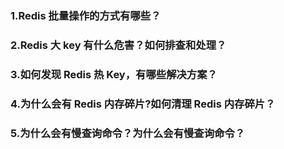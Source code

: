 ### 1.Redis 批量操作的⽅式有哪些？

### 2.Redis ⼤ key 有什么危害？如何排查和处理？

### 3.如何发现 Redis 热 Key，有哪些解决⽅案？

### 4.为什么会有 Redis 内存碎⽚?如何清理 Redis 内存碎⽚？

### 5.为什么会有慢查询命令？为什么会有慢查询命令？